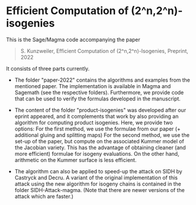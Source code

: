 # Efficient Computation of (2^n,2^n)-isogenies

This is the Sage/Magma code accompanying the paper

> S. Kunzweiler, Efficient Computation of (2^n,2^n)-Isogenies, Preprint, 2022

It consists of three parts currently. 
- The folder "paper-2022" contains the algorithms and examples from the mentioned paper. The implementation is available in Magma and Sagemath (see the respective folders). 
Furthermore, we provide code that can be used to verify the formulas developed in the manuscript.

- The content of the folder "product-isogenies" was developed after our eprint appeared, and it complements that work by also providing an algorithm for computing product isogenies. Here, we provide two options: 
For the first method, we use the formulae from our paper (+ additional gluing and splitting maps)
For the second method, we use the set-up of the paper, but compute on the associated Kummer model of the Jacobian variety. This has the advantage of obtaining cleaner (and more efficient) formulae for isogeny evaluations. On the other hand, arithmetic on the Kummer surface is less efficient.

- The algorithm can also be applied to speed-up the attack on SIDH by Castryck and Decru. A variant of the original implementation of this attack using the new algorithm for isogeny chains is contained in the folder SIDH-Attack-magma. (Note that there are newer versions of the attack which are faster.)
